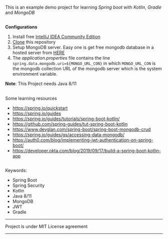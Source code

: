 This is an example demo project for learning _Spring boot_ with _Kotlin_, _Gradle_ and _MongoDB_

##
**Configurations**

1. Install free [IntelliJ IDEA Community Edition](https://www.jetbrains.com/idea/download/#section=mac)
2. [Clone](https://github.com/pranavagiligar/demospring.git) this repository
3. Setup MongoDB server. Easy one is get free mongodb database in a hosted server from [HERE](https://account.mongodb.com/account/login)
4. The _application.properties_ file contains the line
`spring.data.mongodb.uri=${MONGO_URL_CON}`
in which `MONGO_URL_CON` is the mongodb collection URL of the mongodb server which is the system environment variable.

**Note**: This Project needs Java 8/11
 
##
Some learning resources
+ https://spring.io/quickstart
+ https://spring.io/guides
+ https://spring.io/guides/tutorials/spring-boot-kotlin/
+ https://github.com/spring-guides/tut-spring-boot-kotlin
+ https://www.devglan.com/spring-boot/spring-boot-mongodb-crud
+ https://spring.io/guides/gs/accessing-data-mongodb/
+ https://auth0.com/blog/implementing-jwt-authentication-on-spring-boot/
+ https://developer.okta.com/blog/2019/09/17/build-a-spring-boot-kotlin-app
##

Keywords: 
+ Spring Boot 
+ Spring Security
+ Kotlin
+ Java 8/11
+ MongoDB
+ JWT
+ Gradle 

---

Project is under MIT License agreement

---